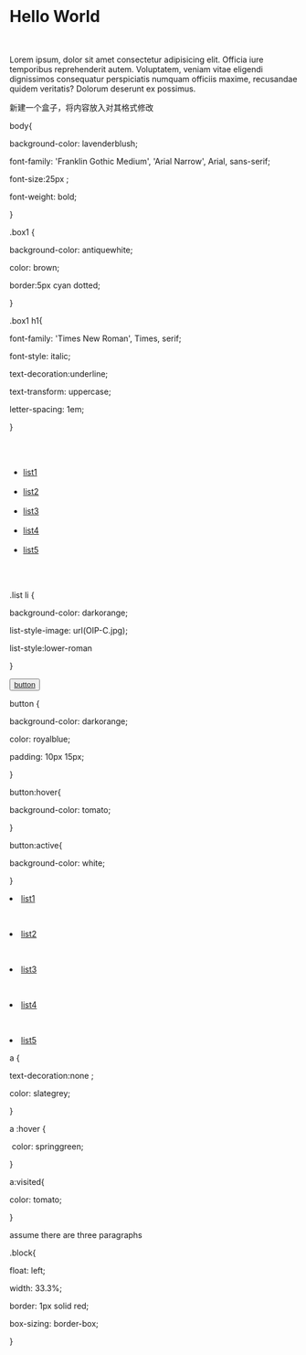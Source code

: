 <div class="box1">
            <h1>Hello World</h1>
        <p>Lorem ipsum, dolor sit amet consectetur adipisicing elit. Officia iure temporibus reprehenderit autem. Voluptatem, veniam vitae eligendi dignissimos consequatur perspiciatis numquam officiis maxime, recusandae quidem veritatis? Dolorum deserunt ex possimus.</p>
</div>

新建一个盒子，将内容放入对其格式修改

<!--文体部分-->

body{

  background-color: lavenderblush;

  font-family: 'Franklin Gothic Medium', 'Arial Narrow', Arial, sans-serif;<!--字体类型-->

  font-size:25px ;<!--字体大小为25像素-->

  font-weight: bold;<!--黑体字，粗体字-->

}

<!---盒子内部分-->

.box1 {

  background-color: antiquewhite;

  color: brown;

  border:5px cyan dotted;<!--边框-->

}

.box1 h1{<!--盒子中h1标题装饰-->

  font-family: 'Times New Roman', Times, serif;

  font-style: italic;

  text-decoration:underline;

  text-transform: uppercase;<!--大写字母-->

  letter-spacing: 1em;

}

<div class="list">
        <ul>
            <li><a href="">list1</a></li>
            <li><a href="">list2</a></li>
            <li><a href="123.abc">list3</a></li>
            <li><a href="">list4</a></li>
            <li><a href="">list5</a></li>
        </ul>
    </div>

<!--表格形式改变-->

.list li {

  background-color: darkorange;

  list-style-image: url(OIP-C.jpg);<!--表格list前标志图片-->

  list-style:lower-roman

 }





<button><a href="http://www.baidu.com">button</a></button>

<!--按钮形式转变-->

button {

  background-color: darkorange;

  color: royalblue;

  padding:  10px 15px;

}

<!--鼠标在按钮上悬停时-->

button:hover{

  background-color: tomato;

}

<!--按钮被点击时-->

button:active{

  background-color: white;

}





<!--超链接-->

<li><a href="">list1</a></li>

​      <li><a href="">list2</a></li>

​      <li><a href="123.abc">list3</a></li>

​      <li><a href="">list4</a></li>

​      <li><a href="">list5</a></li>

<!---------------->

a {

  text-decoration:none ;

  color: slategrey;

}

a :hover {

​    color: springgreen;

}

a:visited{<!--超链接被访问过-->

  color: tomato;

}





<!--三段文字并排占据网页宽度-->

assume there are three paragraphs



.block{

  float: left;

  width: 33.3%;

  border: 1px solid red;

  box-sizing: border-box;<!--加上边框之后，3个33.3%的文字会超过网页宽度，便需要此语句-->

}







